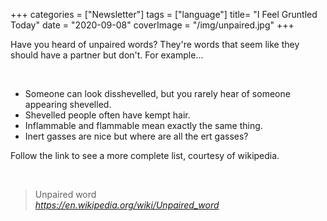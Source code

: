 +++
categories = ["Newsletter"]
tags = ["language"]
title= "I Feel Gruntled Today"
date = "2020-09-08"
coverImage = "/img/unpaired.jpg"
+++

Have you heard of unpaired words? They're words that seem like they should have a partner but don't. For example...

<!--more-->
<br>

* Someone can look disshevelled, but you rarely hear of someone appearing shevelled.
* Shevelled people often have kempt hair.
* Inflammable and flammable mean exactly the same thing. 
* Inert gasses are nice but where are all the ert gasses?

Follow the link to see a more complete list, courtesy of wikipedia.

<br>

<blockquote class="quoteback" darkmode="" data-title="Unpaired%20word%20-%20Wikipedia" data-author="" cite="https://en.wikipedia.org/wiki/Unpaired_word">
Unpaired word
<footer><cite> <a href="https://en.wikipedia.org/wiki/Unpaired_word">https://en.wikipedia.org/wiki/Unpaired_word</a></cite></footer>
</blockquote><script note="" src="https://cdn.jsdelivr.net/gh/Blogger-Peer-Review/quotebacks@1/quoteback.js"></script>
